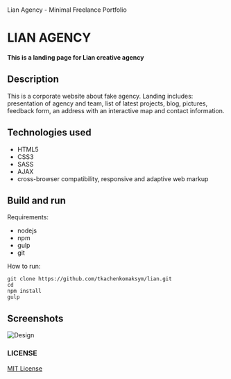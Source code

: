 # 
Lian Agency - Minimal Freelance Portfolio

# LIAN AGENCY
#### This is a landing page for Lian creative agency
## Description
This is a corporate website about fake agency. Landing includes: presentation of agency and team, list of latest projects, blog, pictures, feedback form, an address with an interactive map and contact information.

## Technologies used
* HTML5
* CSS3
* SASS
* AJAX
* cross-browser compatibility, responsive and adaptive web markup

## Build and run
Requirements:
* nodejs
* npm
* gulp
* git

How to run:

    git clone https://github.com/tkachenkomaksym/lian.git
    cd 
    npm install
    gulp
  
## Screenshots
![Design]()

### LICENSE
[MIT License](license)


